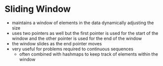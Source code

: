 # Sliding Window

- maintains a window of elements in the data dynamically adjusting the size
- uses two pointers as well but the first pointer is used for the start of the window and the other pointer is used for the end of the window
- the window slides as the end pointer moves
- very useful for problems required to continuous sequences
  - often combined with hashmaps to keep track of elements within the window
